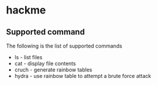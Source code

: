 # hackme

## Supported command

The following is the list of supported commands
* ls - list files
* cat - display file contents
* cruch - generate rainbow tables
* hydra - use rainbow table to attempt a brute force attack

